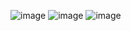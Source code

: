 ![image](https://user-images.githubusercontent.com/466385/211181550-87c2029a-9d9a-40b4-b40f-21dde72ff42e.png)
![image](https://user-images.githubusercontent.com/466385/211182397-2a00845e-a3d4-4275-be45-8cd55a7436e6.png)
![image](https://user-images.githubusercontent.com/466385/211182737-675ec2a1-5874-4c6f-8a88-1f7c213cb9bc.png)
